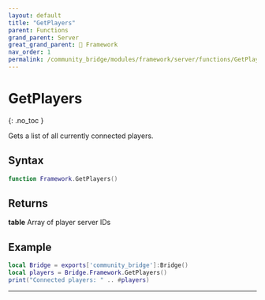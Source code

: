 ```yaml
---
layout: default
title: "GetPlayers"
parent: Functions
grand_parent: Server
great_grand_parent: 🧩 Framework
nav_order: 1
permalink: /community_bridge/modules/framework/server/functions/GetPlayers/
---
```


# GetPlayers
{: .no_toc }

Gets a list of all currently connected players.

## Syntax

```lua
function Framework.GetPlayers()
```

## Returns

**table**
Array of player server IDs

## Example

```lua
local Bridge = exports['community_bridge']:Bridge()
local players = Bridge.Framework.GetPlayers()
print("Connected players: " .. #players)
```

---